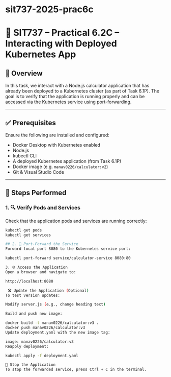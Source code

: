 # sit737-2025-prac6c
 
# 🧪 SIT737 – Practical 6.2C – Interacting with Deployed Kubernetes App

## 📘 Overview

In this task, we interact with a Node.js calculator application that has already been deployed to a Kubernetes cluster (as part of Task 6.1P). The goal is to verify that the application is running properly and can be accessed via the Kubernetes service using port-forwarding.

---

## ✅ Prerequisites

Ensure the following are installed and configured:
- Docker Desktop with Kubernetes enabled
- Node.js
- kubectl CLI
- A deployed Kubernetes application (from Task 6.1P)
- Docker image (e.g. `manav0226/calculator:v2`)
- Git & Visual Studio Code

---

## 🚀 Steps Performed

### 1. 🔍 Verify Pods and Services

Check that the application pods and services are running correctly:

```bash
kubectl get pods
kubectl get services

## 2. 🔀 Port-Forward the Service
Forward local port 8080 to the Kubernetes service port:

kubectl port-forward service/calculator-service 8080:80

3. 🌐 Access the Application
Open a browser and navigate to:

http://localhost:8080

 🛠 Update the Application (Optional)
To test version updates:

Modify server.js (e.g., change heading text)

Build and push new image:

docker build -t manav0226/calculator:v3 .
docker push manav0226/calculator:v3
Update deployment.yaml with the new image tag:

image: manav0226/calculator:v3
Reapply deployment:

kubectl apply -f deployment.yaml

🛑 Stop the Application
To stop the forwarded service, press Ctrl + C in the terminal.
